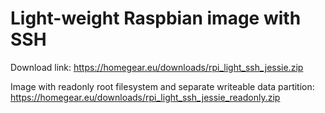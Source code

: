 # Light-weight Raspbian image with SSH

Download link: https://homegear.eu/downloads/rpi_light_ssh_jessie.zip

Image with readonly root filesystem and separate writeable data partition: https://homegear.eu/downloads/rpi_light_ssh_jessie_readonly.zip
